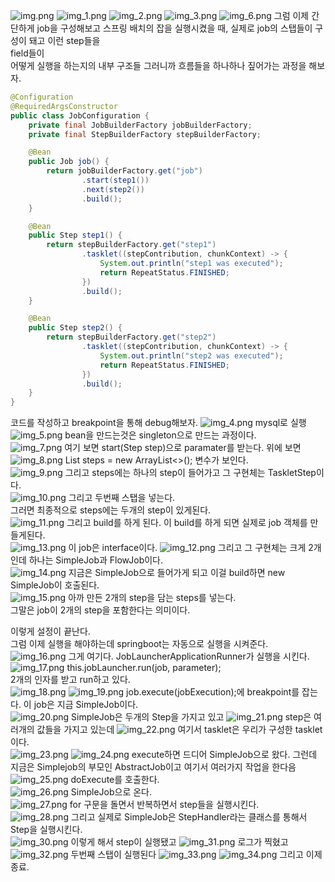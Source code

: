 ![img.png](img.png)
![img_1.png](img_1.png)
![img_2.png](img_2.png)
![img_3.png](img_3.png)
![img_6.png](img_6.png)
그럼 이제 간단하게 job을 구성해보고 스프링 배치의 잡을 실행시켰을 때, 실제로 job의 스탭들이 구성이 돼고 이런 step들을 <br>
field들이
<br>
어떻게 실행을 하는지의 내부 구조들 그러니까 흐름들을 하나하나 짚어가는 과정을 해보자. 

```java
@Configuration
@RequiredArgsConstructor
public class JobConfiguration {
    private final JobBuilderFactory jobBuilderFactory;
    private final StepBuilderFactory stepBuilderFactory;

    @Bean
    public Job job() {
        return jobBuilderFactory.get("job")
                .start(step1())
                .next(step2())
                .build();
    }

    @Bean
    public Step step1() {
        return stepBuilderFactory.get("step1")
                .tasklet((stepContribution, chunkContext) -> {
                    System.out.println("step1 was executed");
                    return RepeatStatus.FINISHED;
                })
                .build();
    }

    @Bean
    public Step step2() {
        return stepBuilderFactory.get("step2")
                .tasklet((stepContribution, chunkContext) -> {
                    System.out.println("step2 was executed");
                    return RepeatStatus.FINISHED;
                })
                .build();
    }
}
```
코드를 작성하고 breakpoint을 통해 debug해보자.
![img_4.png](img_4.png)
mysql로 실행
<br>
![img_5.png](img_5.png)
bean을 만드는것은 singleton으로 만드는 과정이다. <br>
![img_7.png](img_7.png)
여기 보면 start(Step step)으로 paramater를 받는다. 위에 보면 
![img_8.png](img_8.png)
List<Step> steps = new ArrayList<>(); 변수가 보인다. <br>
![img_9.png](img_9.png)
그리고 steps에는 하나의 step이 들어가고 그 구현체는 TaskletStep이다. <br>
![img_10.png](img_10.png)
그리고 두번째 스탭을 넣는다. <br>
그러면 최종적으로 steps에는 두개의 step이 있게된다. <br>
![img_11.png](img_11.png)
그리고 build를 하게 된다. 이 build를 하게 되면 실제로 job 객체를 만들게된다. <br>
![img_13.png](img_13.png)
이 job은 interface이다. 
![img_12.png](img_12.png)
그리고 그 구현체는 크게 2개인데 하나는 SimpleJob과 FlowJob이다. <br>
![img_14.png](img_14.png)
지금은 SimpleJob으로 들어가게 되고 이걸 build하면 new SimpleJob이 호출된다. <br>
![img_15.png](img_15.png)
아까 만든 2개의 step을 담는 steps를 넣는다. <br>
그말은 job이 2개의 step을 포함한다는 의미이다. <br>

이렇게 설정이 끝난다.
<br>
그럼 이제 실행을 해야하는데 springboot는 자동으로 실행을 시켜준다. 
![img_16.png](img_16.png)
그게 여기다. JobLauncherApplicationRunner가 실행을 시킨다. <br>
![img_17.png](img_17.png)
this.jobLauncher.run(job, parameter); <br>
2개의 인자를 받고 run하고 있다. <br>
![img_18.png](img_18.png)
![img_19.png](img_19.png)
job.execute(jobExecution);에 breakpoint를 잡는다. 이 job은 지금 SimpleJob이다.  <br>
![img_20.png](img_20.png)
SimpleJob은 두개의 Step을 가지고 있고 
![img_21.png](img_21.png)
step은 여러개의 값들을 가지고 있는데 
![img_22.png](img_22.png)
여기서 tasklet은 우리가 구성한 tasklet이다. <br>
![img_23.png](img_23.png)
![img_24.png](img_24.png)
execute하면 드디어 SimpleJob으로 왔다. 그런데 지금은 Simplejob의 부모인 AbstractJob이고 여기서 여러가지 작업을 한다음 <br>
![img_25.png](img_25.png)
doExecute를 호출한다. <br>
![img_26.png](img_26.png)
SimpleJob으로 온다. <br>
![img_27.png](img_27.png)
for 구문을 돌면서 반복하면서 step들을 실행시킨다. <br>
![img_28.png](img_28.png)
그리고 실제로 SimpleJob은 StepHandler라는 클래스를 통해서 Step을 실행시킨다. <br>
![img_30.png](img_30.png)
이렇게 해서 step이 실행됐고 
![img_31.png](img_31.png)
로그가 찍혔고 
![img_32.png](img_32.png)
두번째 스탭이 실행된다
![img_33.png](img_33.png)
![img_34.png](img_34.png)
그리고 이제 종료.








